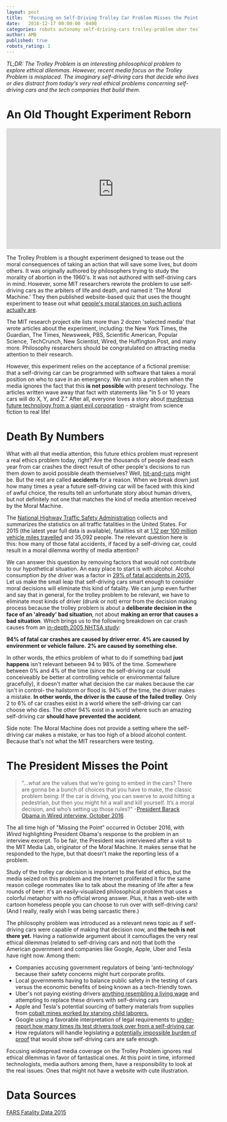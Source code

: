 ```yaml
---
layout: post
title:  "Focusing on Self-Driving Trolley Car Problem Misses the Point."
date:   2016-12-17 00:00:00 -0400
categories: robots autonomy self-driving-cars trolley-problem uber tesla apple
author: AMB
published: true
robots_rating: 1
---
```


*TL;DR: The Trolley Problem is an interesting philosophical problem to explore ethical dilemmas. However, recent media focus on the Trolley Problem is misplaced. The imaginary self-driving cars that decide who lives or dies distract from today's very real ethical problems concerning self-driving cars and the tech companies that build them.*

# An Old Thought Experiment Reborn

<iframe width="560" height="315" src="https://www.youtube.com/embed/bOpf6KcWYyw" frameborder="0" allowfullscreen></iframe>


The Trolley Problem is a thought experiment designed to tease out the moral consequences of taking an action that will save some lives, but doom others.  It was originally authored by philosophers trying to study the morality of abortion in the 1960's. It was not authored with self-driving cars in mind.  However, some MIT researchers rewrote the problem to use self-driving cars as the arbiters of life and death, and named it 'The Moral Machine.' They then published website-based quiz that uses the thought experiment to tease out what [people's moral stances on such actions actually are](http://moralmachine.mit.edu/).

The MIT research project site lists more than 2 dozen 'selected media' that wrote articles about the experiment, including: the New York Times, the Guardian, The Times, Newsweek, PBS,  Scientific American, Popular Science,  TechCrunch, New Scientist, Wired, the Huffington Post, and many more. Philosophy researchers should be congratulated on attracting media attention to their research.  

However, this experiment relies on the acceptance of a fictional premise: that a self-driving car can be programmed with software that takes a moral position on who to save in an emergency.  We run into a problem when the media ignores the fact that this **is not possible** with present technology. The articles written wave away that fact with statements like "In 5 or 10 years cars will do X, Y, and Z." After all, everyone loves a story about [murderous future technology from a giant evil corporation](https://www.youtube.com/watch?v=-fN82upbGPo) - straight from science fiction to real life! 

# Death By Numbers

What with all that media attention, this future ethics problem must represent a real ethics problem today, right? Are the thousands of people dead each year from car crashes the direct result of other people's decisions to run them down to avoid possible death themselves? Well, [hit-and-runs](http://www.iii.org/issue-update/auto-crashes) might be. But the rest are called **accidents** for a reason.  When we break down just how many times a year a future self-driving car will be faced with this kind of awful choice, the results tell an unfortunate story about human drivers, but not definitely not one that matches the kind of media attention received by the Moral Machine. 

The [National Highway Traffic Safety Administration](https://crashstats.nhtsa.dot.gov/#/) collects and summarizes the statistics on all traffic fatalities in the United States. For 2015 (the latest year full data is available), fatalities sit at [1.12 per 100 million vehicle miles travelled](https://crashstats.nhtsa.dot.gov/Api/Public/ViewPublication/812349) and 35,092 people. The relevant question here is this: how many of those fatal accidents, if faced by a self-driving car, could result in a moral dilemma worthy of media attention? 

We can answer this question by removing factors that would not contribute to our hypothetical situation. An easy place to start is with alcohol. Alcohol consumption *by the driver* was a factor in [29% of fatal accidents in 2015.](https://crashstats.nhtsa.dot.gov/Api/Public/ViewPublication/812357) Let us make the small leap that self-driving cars smart enough to consider moral decisions will eliminate this kind of fatality. We can jump even further and say that in general, for the trolley problem to be relevant, we have to eliminate most kinds of driver (drunk or not) error from the decision making process because the trolley problem is about a **deliberate decision in the face of an 'already' bad situation**, not about **making an error that causes a bad situation**. Which brings us to the following breakdown on car crash causes from an [in-depth 2005 NHTSA study](https://crashstats.nhtsa.dot.gov/Api/Public/ViewPublication/811059):

**94% of fatal car crashes are caused by driver error.**
**4% are caused by environment or vehicle failure.**
**2% are caused by something else.**

In other words, the ethics problem of what to do if something bad **just happens** isn't relevant between 94 to 98% of the time. Somewhere between 0% and 4% of the time (since the self-driving car could conceiveably be better at controlling vehicle or environmental failure gracefully), it doesn't matter what decision the car makes because the car isn't in control- the hailstorm or flood is.  94% of the time, the driver makes a mistake. **In other words, the driver is the cause of the failed trolley**. Only 2 to 6% of car crashes exist in a world where the self-driving car can choose who dies. The other 94% exist in a world where such an amazing self-driving car **should have prevented the accident**. 

Side note: The Moral Machine does not provide a setting where the self-driving car makes a mistake, or has too high of a blood alcohol content. Because that's not what the MIT researchers were testing. 

# The President Misses the Point
>"...what are the values that we’re going to embed in the cars? There are gonna be a bunch of choices that you have to make, the classic problem being: If the car is driving, you can swerve to avoid hitting a pedestrian, but then you might hit a wall and kill yourself. It’s a moral decision, and who’s setting up those rules?"
>-[President Barack Obama in Wired interview, October 2016](https://www.wired.com/2016/10/president-obama-mit-joi-ito-interview/)

The all time high of "Missing the Point" occurred in October 2016, with *Wired* highlighting President Obama's response to the problem in an interview excerpt. To be fair, the President was interviewed after a visit to the MIT Media Lab, originator of the Moral Machine. It makes sense that he responded to the hype, but that doesn't make the reporting less of a problem. 

Study of the trolley car decision is important to the field of ethics, but the media seized on this problem and the Internet proliferated it for the same reason college roommates like to talk about the meaning of life after a few rounds of beer:  it's an easily-visualized philosophical problem that uses a colorful metaphor with no official wrong answer.  Plus, it has a web-site with cartoon homeless people you can choose to run over with self-driving cars! (And I really, really wish I was being sarcastic there.) 

The philosophy problem was introduced as a relevant news topic as if self-driving cars were capable of making that decision now, and **the tech is not there yet.**  Having a nationwide argument about it camouflages the very real ethical dilemmas (related to self-driving cars and not) that both the American government and companies like Google, Apple, Uber and Tesla have right now. Among them: 
    
 - Companies accusing government regulators of being 'anti-technology' because their safety concerns might hurt corporate profits.
 - Local governments having to balance public safety in the testing of cars versus the economic benefits of being known as a tech-friendly town. 
 - Uber's not paying existing drivers [anything resembling a living wage](https://www.linkedin.com/pulse/hidden-costs-driving-uber-john-mcdermott) and attempting to replace these drivers with self-driving cars
 - Apple and Tesla's potential sourcing of  battery materials from  supplies from [cobalt mines worked by starving child laborers.](https://www.washingtonpost.com/graphics/business/batteries/congo-cobalt-mining-for-lithium-ion-battery/)
 - Google using a favorable interpretation of legal requirements to [under-report how many times its test drivers took over from a self-driving car](https://www.theguardian.com/technology/2016/jan/12/google-self-driving-cars-mistakes-data-reports). 
 - How regulators will handle legislating a [potentially impossible burden of proof](http://www.rand.org/blog/2016/05/why-its-nearly-impossible-to-prove-self-driving-cars.html) that would show self-driving cars are safe enough.
 
Focusing widespread media coverage on the Trolley Problem ignores real ethical dilemmas in favor of fantastical ones. At this point in time, informed technologists,  media authors among them, have a responsibility to look at the real issues. Ones that might not have a website with cute illustration.



# Data Sources 
[FARS Fatality Data 2015](ftp://ftp.nhtsa.dot.gov/fars/2015/National/)









